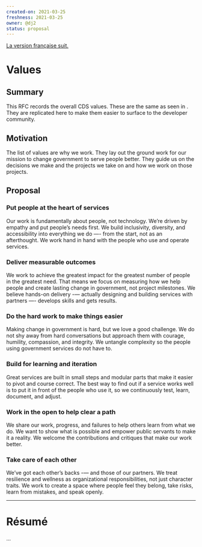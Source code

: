 ```yaml
---
created-on: 2021-03-25
freshness: 2021-03-25
owner: @dj2
status: proposal
---
```


[La version française suit.](#résumé)

# Values

## Summary
This RFC records the overall CDS values. These are the same as seen in <link to
public values page>. They are replicated here to make them easier to surface to
the developer community.


## Motivation
The list of values are why we work. They lay out the ground work for our mission
to change government to serve people better. They guide us on the decisions we
make and the projects we take on and how we work on those projects.


## Proposal

### Put people at the heart of services
Our work is fundamentally about people, not technology. We’re driven by empathy
and put people’s needs first. We build inclusivity, diversity, and accessibility
into everything we do —- from the start, not as an afterthought. We work hand in
hand with the people who use and operate services.

### Deliver measurable outcomes
We work to achieve the greatest impact for the greatest number of people in the
greatest need. That means we focus on measuring how we help people and create
lasting change in government, not project milestones. We believe hands-on
delivery -— actually designing and building services with partners —- develops
skills and gets results.

### Do the hard work to make things easier
Making change in government is hard, but we love a good challenge. We do not shy
away from hard conversations but approach them with courage, humility,
compassion, and integrity. We untangle complexity so the people using government
services do not have to. 

### Build for learning and iteration
Great services are built in small steps and modular parts that make it easier to
pivot and course correct. The best way to find out if a service works well is to
put it in front of the people who use it, so we continuously test, learn,
document, and adjust.

### Work in the open to help clear a path
We share our work, progress, and failures to help others learn from what we do.
We want to show what is possible and empower public servants to make it a
reality. We welcome the contributions and critiques that make our work better.

### Take care of each other
We’ve got each other’s backs -— and those of our partners. We treat resilience
and wellness as organizational responsibilities, not just character traits. We
work to create a space where people feel they belong, take risks, learn from
mistakes, and speak openly.

---

# Résumé

...